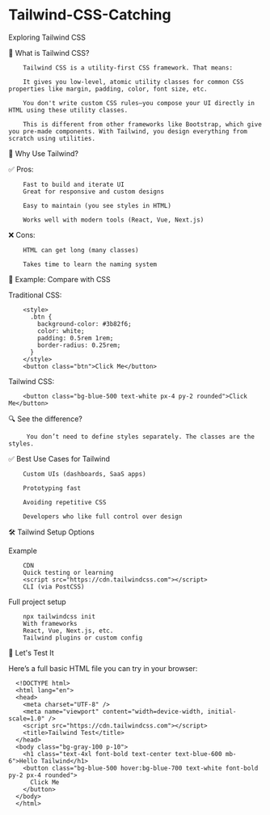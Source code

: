 # Tailwind-CSS-Catching
Exploring Tailwind CSS 


🧠 What is Tailwind CSS?

        Tailwind CSS is a utility-first CSS framework. That means:
        
        It gives you low-level, atomic utility classes for common CSS properties like margin, padding, color, font size, etc.
        
        You don't write custom CSS rules—you compose your UI directly in HTML using these utility classes.
        
        This is different from other frameworks like Bootstrap, which give you pre-made components. With Tailwind, you design everything from scratch using utilities.
        

🎨 Why Use Tailwind?

✅ Pros:

        Fast to build and iterate UI
        Great for responsive and custom designs
        
        Easy to maintain (you see styles in HTML)
        
        Works well with modern tools (React, Vue, Next.js)

        
❌ Cons:

        HTML can get long (many classes)
        
        Takes time to learn the naming system
        

🧾 Example: Compare with CSS

Traditional CSS:

        <style>
          .btn {
            background-color: #3b82f6;
            color: white;
            padding: 0.5rem 1rem;
            border-radius: 0.25rem;
          }
        </style>
        <button class="btn">Click Me</button>
        

Tailwind CSS:

        <button class="bg-blue-500 text-white px-4 py-2 rounded">Click Me</button>
        
        
🔍 See the difference?

         You don’t need to define styles separately. The classes are the styles.


✅ Best Use Cases for Tailwind

        Custom UIs (dashboards, SaaS apps)
        
        Prototyping fast
        
        Avoiding repetitive CSS
        
        Developers who like full control over design
        

🛠️ Tailwind Setup Options

Example

        CDN
        Quick testing or learning
        <script src="https://cdn.tailwindcss.com"></script>
        CLI (via PostCSS)

        
Full project setup

        npx tailwindcss init
        With frameworks
        React, Vue, Next.js, etc.
        Tailwind plugins or custom config


🧪 Let's Test It

Here’s a full basic HTML file you can try in your browser:

      <!DOCTYPE html>
      <html lang="en">
      <head>
        <meta charset="UTF-8" />
        <meta name="viewport" content="width=device-width, initial-scale=1.0" />
        <script src="https://cdn.tailwindcss.com"></script>
        <title>Tailwind Test</title>
      </head>
      <body class="bg-gray-100 p-10">
        <h1 class="text-4xl font-bold text-center text-blue-600 mb-6">Hello Tailwind</h1>
        <button class="bg-blue-500 hover:bg-blue-700 text-white font-bold py-2 px-4 rounded">
          Click Me
        </button>
      </body>
      </html>
